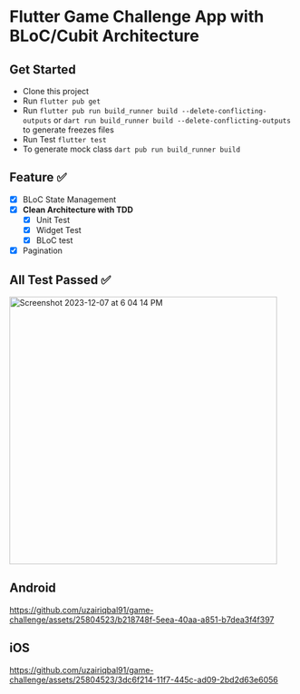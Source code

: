 # Flutter Game Challenge App with BLoC/Cubit Architecture

## Get Started 

- Clone this project
- Run `flutter pub get`
- Run `flutter pub run build_runner build --delete-conflicting-outputs` or `dart run build_runner build --delete-conflicting-outputs` to generate freezes files
- Run Test `flutter test`
- To generate mock class `dart pub run build_runner build`

## Feature ✅

- [x] BLoC State Management
- [x] **Clean Architecture with TDD**
    - [x] Unit Test
    - [x] Widget Test
    - [x] BLoC test
- [x] Pagination

## All Test Passed ✅
<img width="472" alt="Screenshot 2023-12-07 at 6 04 14 PM" src="https://github.com/uzairiqbal91/game-challenge/assets/25804523/65f4b388-07de-47d3-b9d9-1074e494b22d">



## Android
https://github.com/uzairiqbal91/game-challenge/assets/25804523/b218748f-5eea-40aa-a851-b7dea3f4f397


## iOS
https://github.com/uzairiqbal91/game-challenge/assets/25804523/3dc6f214-11f7-445c-ad09-2bd2d63e6056



